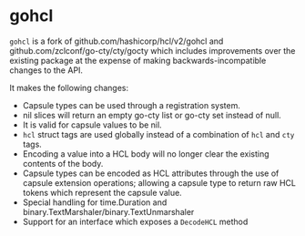 # gohcl

`gohcl` is a fork of github.com/hashicorp/hcl/v2/gohcl and
github.com/zclconf/go-cty/cty/gocty which includes improvements over the
existing package at the expense of making backwards-incompatible changes to the
API.

It makes the following changes:

* Capsule types can be used through a registration system.
* nil slices will return an empty go-cty list or go-cty set instead of null.
* It is valid for capsule values to be nil.
* `hcl` struct tags are used globally instead of a combination of `hcl` and
  `cty` tags.
* Encoding a value into a HCL body will no longer clear the existing contents
  of the body.
* Capsule types can be encoded as HCL attributes through the use of capsule
  extension operations; allowing a capsule type to return raw HCL tokens which
  represent the capsule value.
* Special handling for time.Duration and binary.TextMarshaler/binary.TextUnmarshaler
* Support for an interface which exposes a `DecodeHCL` method
